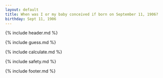 ```yaml
---
layout: default
title: When was I or my baby conceived if born on September 11, 1906?
birthday: Sept 11, 1906
---
```


{% include header.md %}

{% include guess.md %}

{% include calculate.md %}

{% include safety.md %}

{% include footer.md %}



